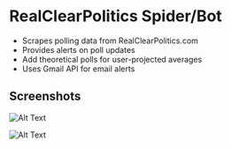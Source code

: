 # RealClearPolitics Spider/Bot

- Scrapes polling data from RealClearPolitics.com
- Provides alerts on poll updates
- Add theoretical polls for user-projected averages
- Uses Gmail API for email alerts
  
## Screenshots
![Alt Text](https://images2.imgbox.com/7e/ca/VmbhViDw_o.png)  
  
![Alt Text](https://images2.imgbox.com/80/3b/SyoiEyEV_o.png)  

